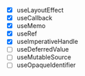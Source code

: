 - [x] useLayoutEffect
- [x] useCallback
- [x] useMemo
- [x] useRef
- [x] useImperativeHandle
- [ ] useDeferredValue
- [ ] useMutableSource
- [ ] useOpaqueIdentifier
